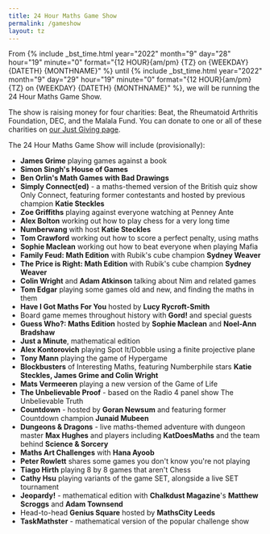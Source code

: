 ```yaml
---
title: 24 Hour Maths Game Show
permalink: /gameshow
layout: tz
---
```


From {% include _bst_time.html year="2022" month="9" day="28" hour="19" minute="0" format="{12 HOUR}{am/pm} {TZ} on {WEEKDAY} {DATETH} {MONTHNAME}" %}
until {% include _bst_time.html year="2022" month="9" day="29" hour="19" minute="0" format="{12 HOUR}{am/pm} {TZ} on {WEEKDAY} {DATETH} {MONTHNAME}" %},
we will be running the 24 Hour Maths Game Show.

The show is raising money for four charities: Beat, the Rheumatoid Arthritis Foundation, DEC, and the Malala Fund.
You can donate to one or all of these charities on [our Just Giving page](https://www.justgiving.com/team/24hourmathsgameshow).

The 24 Hour Maths Game Show will include (provisionally):

- **James Grime** playing games against a book
- **Simon Singh's House of Games**
- **Ben Orlin's Math Games with Bad Drawings**
- **Simply Connect(ed)** - a maths-themed version of the British quiz show Only Connect, featuring former contestants and hosted by previous champion **Katie Steckles**
- **Zoe Griffiths** playing against everyone watching at Penney Ante
- **Alex Bolton** working out how to play chess for a very long time
- **Numberwang** with host **Katie Steckles**
- **Tom Crawford** working out how to score a perfect penalty, using maths
- **Sophie Maclean** working out how to beat everyone when playing Mafia
- **Family Feud: Math Edition** with Rubik's cube champion **Sydney Weaver**
- **The Price is Right: Math Edition** with Rubik's cube champion **Sydney Weaver**
- **Colin Wright** and **Adam Atkinson** talking about Nim and related games
- **Tom Edgar** playing some games old and new, and finding the maths in them
- **Have I Got Maths For You** hosted by **Lucy Rycroft-Smith**
- Board game memes throughout history with **Gord!** and special guests
- **Guess Who?: Maths Edition** hosted by **Sophie Maclean** and **Noel-Ann Bradshaw**
- **Just a Minute**, mathematical edition
- **Alex Kontorovich** playing Spot It/Dobble using a finite projective plane
- **Tony Mann** playing the game of Hypergame
- **Blockbusters** of Interesting Maths, featuring Numberphile stars **Katie Steckles, James Grime and Colin Wright**
- **Mats Vermeeren** playing a new version of the Game of Life
- **The Unbelievable Proof** - based on the Radio 4 panel show The Unbelievable Truth
- **Countdown** - hosted by **Goran Newsum** and featuring former Countdown champion **Junaid Mubeen**
- **Dungeons & Dragons** - live maths-themed adventure with dungeon master **Max Hughes** and players including **KatDoesMaths** and the team behind **Science & Sorcery**
- **Maths Art Challenges** with **Hana Ayoob**
- **Peter Rowlett** shares some games you don't know you're not playing
- **Tiago Hirth** playing 8 by 8 games that aren't Chess
- **Cathy Hsu** playing variants of the game SET, alongside a live SET tournament
- **Jeopardy!** - mathematical edition with **Chalkdust Magazine**'s **Matthew Scroggs** and **Adam Townsend**
- Head-to-head **Genius Square** hosted by **MathsCity Leeds**
- **TaskMathster** - mathematical version of the popular challenge show
